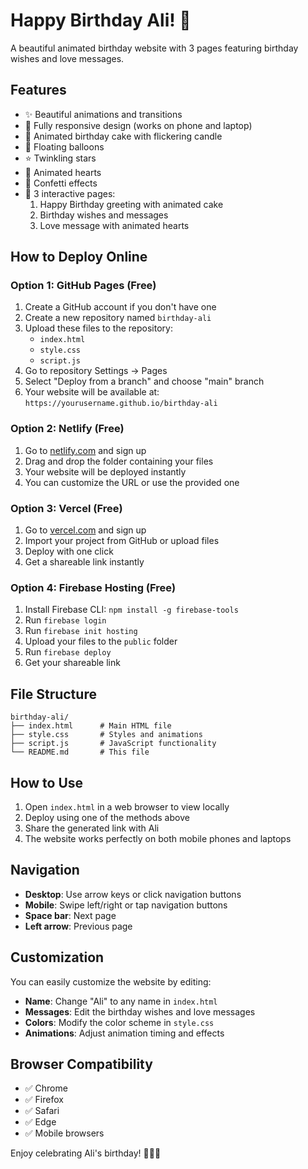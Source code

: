# Happy Birthday Ali! 🎉

A beautiful animated birthday website with 3 pages featuring birthday wishes and love messages.

## Features

- ✨ Beautiful animations and transitions
- 📱 Fully responsive design (works on phone and laptop)
- 🎂 Animated birthday cake with flickering candle
- 🎈 Floating balloons
- ⭐ Twinkling stars
- 💖 Animated hearts
- 🎊 Confetti effects
- 📄 3 interactive pages:
  1. Happy Birthday greeting with animated cake
  2. Birthday wishes and messages
  3. Love message with animated hearts

## How to Deploy Online

### Option 1: GitHub Pages (Free)
1. Create a GitHub account if you don't have one
2. Create a new repository named `birthday-ali`
3. Upload these files to the repository:
   - `index.html`
   - `style.css`
   - `script.js`
4. Go to repository Settings → Pages
5. Select "Deploy from a branch" and choose "main" branch
6. Your website will be available at: `https://yourusername.github.io/birthday-ali`

### Option 2: Netlify (Free)
1. Go to [netlify.com](https://netlify.com) and sign up
2. Drag and drop the folder containing your files
3. Your website will be deployed instantly
4. You can customize the URL or use the provided one

### Option 3: Vercel (Free)
1. Go to [vercel.com](https://vercel.com) and sign up
2. Import your project from GitHub or upload files
3. Deploy with one click
4. Get a shareable link instantly

### Option 4: Firebase Hosting (Free)
1. Install Firebase CLI: `npm install -g firebase-tools`
2. Run `firebase login`
3. Run `firebase init hosting`
4. Upload your files to the `public` folder
5. Run `firebase deploy`
6. Get your shareable link

## File Structure
```
birthday-ali/
├── index.html      # Main HTML file
├── style.css       # Styles and animations
├── script.js       # JavaScript functionality
└── README.md       # This file
```

## How to Use

1. Open `index.html` in a web browser to view locally
2. Deploy using one of the methods above
3. Share the generated link with Ali
4. The website works perfectly on both mobile phones and laptops

## Navigation

- **Desktop**: Use arrow keys or click navigation buttons
- **Mobile**: Swipe left/right or tap navigation buttons
- **Space bar**: Next page
- **Left arrow**: Previous page

## Customization

You can easily customize the website by editing:
- **Name**: Change "Ali" to any name in `index.html`
- **Messages**: Edit the birthday wishes and love messages
- **Colors**: Modify the color scheme in `style.css`
- **Animations**: Adjust animation timing and effects

## Browser Compatibility

- ✅ Chrome
- ✅ Firefox
- ✅ Safari
- ✅ Edge
- ✅ Mobile browsers

Enjoy celebrating Ali's birthday! 🎉🎂💕 